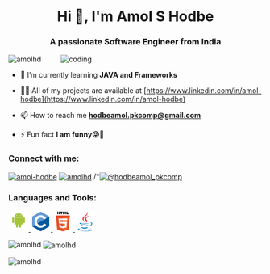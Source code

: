 <h1 align="center">Hi 👋, I'm Amol S Hodbe</h1>
<h3 align="center">A passionate Software Engineer from India</h3>
<img align="right" alt="coding" width="400" src="https://camo.githubusercontent.com/cae12fddd9d6982901d82580bdf321d81fb299141098ca1c2d4891870827bf17/68747470733a2f2f6d69726f2e6d656469756d2e636f6d2f6d61782f313336302f302a37513379765349765f7430696f4a2d5a2e676966">


<p align="left">
 <img src="https://komarev.com/ghpvc/?username=amolhd&label=Profile%20views&color=0e75b6&style=flat" alt="amolhd" /> 
</p>

- 🌱 I’m currently learning **JAVA and Frameworks**

- 👨‍💻 All of my projects are available at [https://www.linkedin.com/in/amol-hodbe](https://www.linkedin.com/in/amol-hodbe)

- 📫 How to reach me **hodbeamol.pkcomp@gmail.com**

- ⚡ Fun fact **I am funny😜🤣**

<h3 align="left">Connect with me:</h3>
<p align="left">
<a href="https://linkedin.com/in/amol-hodbe" target="blank"><img align="center" src="https://raw.githubusercontent.com/rahuldkjain/github-profile-readme-generator/master/src/images/icons/Social/linked-in-alt.svg" alt="amol-hodbe" height="30" width="40" /></a>
<a href="https://www.codechef.com/users/amolhd" target="blank"><img align="center" src="https://cdn.jsdelivr.net/npm/simple-icons@3.1.0/icons/codechef.svg" alt="amolhd" height="30" width="40" /></a>
/*<a href="https://www.hackerrank.com/@hodbeamol_pkcomp" target="blank"><img align="center" src="https://raw.githubusercontent.com/rahuldkjain/github-profile-readme-generator/master/src/images/icons/Social/hackerrank.svg" alt="@hodbeamol_pkcomp" height="30" width="40" /></a>
</p>

<h3 align="left">Languages and Tools:</h3>
<p align="left"> <a href="https://developer.android.com" target="_blank" rel="noreferrer"> <img src="https://raw.githubusercontent.com/devicons/devicon/master/icons/android/android-original-wordmark.svg" alt="android" width="40" height="40"/> </a> <a href="https://www.cprogramming.com/" target="_blank" rel="noreferrer"> <img src="https://raw.githubusercontent.com/devicons/devicon/master/icons/c/c-original.svg" alt="c" width="40" height="40"/> </a> <a href="https://www.w3.org/html/" target="_blank" rel="noreferrer"> <img src="https://raw.githubusercontent.com/devicons/devicon/master/icons/html5/html5-original-wordmark.svg" alt="html5" width="40" height="40"/> </a> <a href="https://www.java.com" target="_blank" rel="noreferrer"> <img src="https://raw.githubusercontent.com/devicons/devicon/master/icons/java/java-original.svg" alt="java" width="40" height="40"/> </a> </p>

<p><img align="left" src="https://github-readme-stats.vercel.app/api/top-langs?username=amolhd&show_icons=true&locale=en&layout=compact" alt="amolhd" /></p>

<p>&nbsp;<img align="center" src="https://github-readme-stats.vercel.app/api?username=amolhd&show_icons=true&locale=en" alt="amolhd" /></p>

<p><img align="center" src="https://github-readme-streak-stats.herokuapp.com/?user=amolhd&" alt="amolhd" /></p>
